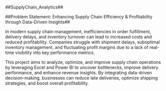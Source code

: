 ##SupplyChain_Analytics##

##Problem Statement: Enhancing Supply Chain Efficiency & Profitability through Data-Driven Insights##

In modern supply chain management, inefficiencies in order fulfillment, delivery delays, and inventory turnover can lead to increased costs and reduced profitability. Companies struggle with shipment delays, suboptimal inventory management, and fluctuating profit margins due to a lack of real-time visibility into key performance metrics.

This project aims to analyze, optimize, and improve supply chain operations by leveraging Excel and Power BI  to uncover bottlenecks, improve delivery performance, and enhance revenue insights. By integrating data-driven decision-making, businesses can reduce late deliveries, optimize shipping strategies, and boost overall profitability.
